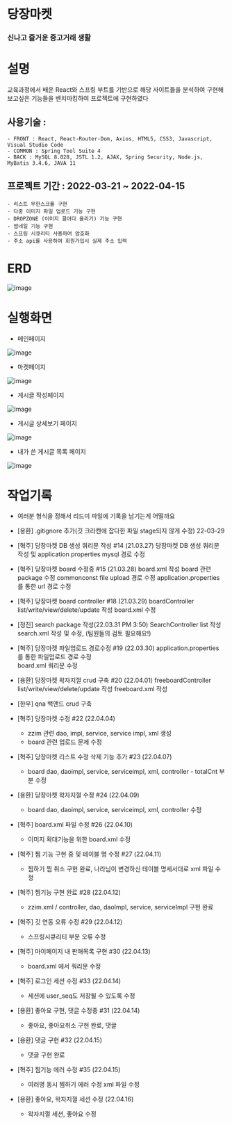 # 당장마켓


### 신나고 즐거운 중고거래 생활


# 설명
교육과정에서 배운 React와 스프링 부트를 기반으로 해당 사이트들을 분석하여
구현해보고싶은 기능들을 벤치마킹하여 프로젝트에 구현하였다

## 사용기술 : 
    - FRONT : React, React-Router-Dom, Axios, HTML5, CSS3, Javascript, Visual Studio Code
    - COMMON : Spring Tool Suite 4
    - BACK : MySQL 8.028, JSTL 1.2, AJAX, Spring Security, Node.js, MyBatis 3.4.6, JAVA 11
    
## 프로젝트 기간 : 2022-03-21 ~ 2022-04-15
    - 리스트 무한스크롤 구현
    - 다중 이미지 파일 업로드 기능 구현
    - DROPZONE (이미지 끌어다 올리기) 기능 구현
    - 썸네일 기능 구현
    - 스프링 시큐리티 사용하여 암호화
    - 주소 api를 사용하여 회원가입시 실제 주소 입력
    
    
# ERD
![image](https://user-images.githubusercontent.com/95205529/165308411-201d5ee5-1828-45bf-80b2-d4c8f1996719.png)


# 실행화면

- 메인페이지

![image](https://user-images.githubusercontent.com/95205529/165308501-076cae72-2903-439d-aced-150455ff637f.png)

- 마켓페이지

![image](https://user-images.githubusercontent.com/95205529/165308570-48b0c069-0090-46cb-96de-a8781f613b8f.png)

- 게시글 작성페이지

![image](https://user-images.githubusercontent.com/95205529/165308683-9e10445c-2d1a-420b-8e98-48efd8545bbd.png)

- 게시글 상세보기 페이지

![image](https://user-images.githubusercontent.com/95205529/165308725-8806b60c-8914-4a36-b8f7-1f9f46e4daba.png)

- 내가 쓴 게시글 목록 페이지

![image](https://user-images.githubusercontent.com/95205529/165308820-866d38f3-ed47-49e5-a866-b40bd7c47cfb.png)

# 작업기록
- 여러분 형식을 정해서 리드미 파일에 기록을 남기는게 어떨까요

- [용환] .gitignore 추가(깃 크라켄에 잡다한 파일 stage되지 않게 수정) 22-03-29

- [혁주] 당장마켓 DB 생성 쿼리문 작성 #14 (21.03.27)
    당장마켓 DB 생성 쿼리문 작성 및 application properties mysql 경로 수정

- [혁주] 당장마켓 board 수정중 #15 (21.03.28)
    board.xml 작성
    board 관련 package 수정
    commonconst file upload 경로 수정
    application.properties 를 통한 url 경로 수정

- [혁주] 당장마켓 board controller #18 (21.03.29)
    boardController list/write/view/delete/update 작성
    board.xml 수정

- [정진] search package 작성(22.03.31 PM 3:50)
    SearchController list 작성
    search.xml 작성 및 수정, (팀원들의 검토 필요해요!)

- [혁주] 당장마켓 파일업로드 경로수정 #19 (22.03.30)
    application.properties 를 통한 파일업로드 경로 수정  
    board.xml 쿼리문 수정

- [용환] 당장마켓 왁자지껄 crud 구축 #20 (22.04.01)
    freeboardController list/write/view/delete/update 작성
    freeboard.xml 작성     
    
- [한우] qna 백앤드 crud 구축  

- [혁주] 당장마켓 수정 #22 (22.04.04)
    - zzim 관련 dao, impl, service, service impl, xml 생성
    - board 관련 업로드 문제 수정
- [혁주] 당장마켓 리스트 수정 삭제 기능 추가 #23 (22.04.07)
    - board dao, daoimpl, service, serviceimpl, xml, controller - totalCnt 부분 수정

- [용환] 당장마켓 왁자지껄 수정 #24 (22.04.09)
    -  board dao, daoimpl, service, serviceimpl, xml, controller 수정

- [혁주] board.xml 파일 수정 #26 (22.04.10)
    - 이미지 확대기능을 위한 board.xml 수정

- [혁주] 찜 기능 구현 중 및 테이블 명 수정 #27 (22.04.11)
    - 찜하기 찜 취소 구현 완료, 나라님이 변경하신 테이블 명세서대로 xml 파일 수정

- [혁주] 찜기능 구현 완료 #28 (22.04.12)
    - zzim.xml / controller, dao, daoImpl, service, serviceImpl 구현 완료

- [혁주] 깃 연동 오류 수정 #29 (22.04.12)
    - 스프링시큐리티 부분 오류 수정

- [혁주] 마이페이지 내 판매목록 구현 #30 (22.04.13)
    - board.xml 에서 쿼리문 수정

- [혁주] 로그인 세션 수정 #33 (22.04.14)
    - 세션에 user_seq도 저장될 수 있도록 수정

- [용환] 좋아요 구현, 댓글 수정중 #31 (22.04.14)
    - 좋아요, 좋아요취소 구현 완료, 댓글 

- [용환] 댓글 구현 #32 (22.04.15)
    - 댓글 구현 완료 

- [혁주] 찜기능 에러 수정 #35 (22.04.15)
    - 여러명 동시 찜하기 에러 수정 xml 파일 수정

- [용환] 좋아요, 왁자지껄 세션 수정 (22.04.16)
    - 왁자지껄 세션, 좋아요 수정
